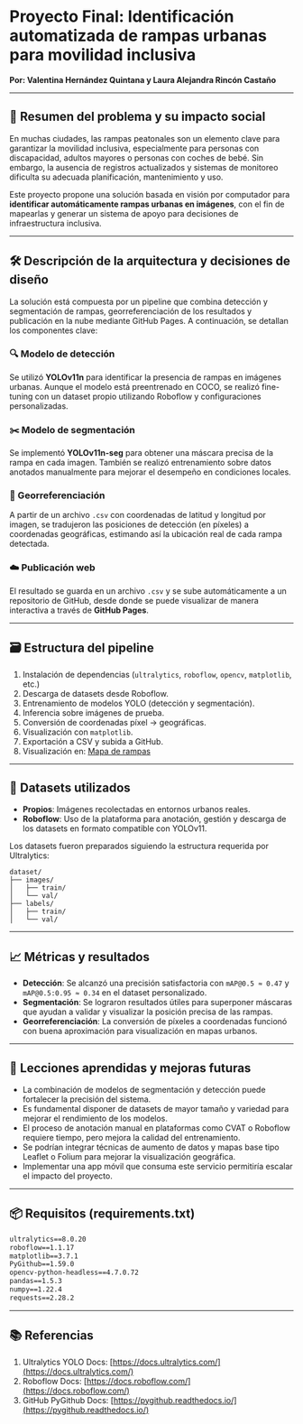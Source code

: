 # Proyecto Final: Identificación automatizada de rampas urbanas para movilidad inclusiva

**Por: Valentina Hernández Quintana y Laura Alejandra Rincón Castaño**

---

## 🧩 Resumen del problema y su impacto social

En muchas ciudades, las rampas peatonales son un elemento clave para garantizar la movilidad inclusiva, especialmente para personas con discapacidad, adultos mayores o personas con coches de bebé. Sin embargo, la ausencia de registros actualizados y sistemas de monitoreo dificulta su adecuada planificación, mantenimiento y uso.

Este proyecto propone una solución basada en visión por computador para **identificar automáticamente rampas urbanas en imágenes**, con el fin de mapearlas y generar un sistema de apoyo para decisiones de infraestructura inclusiva.

---

## 🛠️ Descripción de la arquitectura y decisiones de diseño

La solución está compuesta por un pipeline que combina detección y segmentación de rampas, georreferenciación de los resultados y publicación en la nube mediante GitHub Pages. A continuación, se detallan los componentes clave:

### 🔍 Modelo de detección

Se utilizó **YOLOv11n** para identificar la presencia de rampas en imágenes urbanas. Aunque el modelo está preentrenado en COCO, se realizó fine-tuning con un dataset propio utilizando Roboflow y configuraciones personalizadas.

### ✂️ Modelo de segmentación

Se implementó **YOLOv11n-seg** para obtener una máscara precisa de la rampa en cada imagen. También se realizó entrenamiento sobre datos anotados manualmente para mejorar el desempeño en condiciones locales.

### 🧭 Georreferenciación

A partir de un archivo `.csv` con coordenadas de latitud y longitud por imagen, se tradujeron las posiciones de detección (en píxeles) a coordenadas geográficas, estimando así la ubicación real de cada rampa detectada.

### ☁️ Publicación web

El resultado se guarda en un archivo `.csv` y se sube automáticamente a un repositorio de GitHub, desde donde se puede visualizar de manera interactiva a través de **GitHub Pages**.

---

## 🗃️ Estructura del pipeline

1. Instalación de dependencias (`ultralytics`, `roboflow`, `opencv`, `matplotlib`, etc.)
2. Descarga de datasets desde Roboflow.
3. Entrenamiento de modelos YOLO (detección y segmentación).
4. Inferencia sobre imágenes de prueba.
5. Conversión de coordenadas píxel → geográficas.
6. Visualización con `matplotlib`.
7. Exportación a CSV y subida a GitHub.
8. Visualización en: [Mapa de rampas](https://laurar287.github.io/Mapa-rampas/)

---

## 🧪 Datasets utilizados

* **Propios**: Imágenes recolectadas en entornos urbanos reales.
* **Roboflow**: Uso de la plataforma para anotación, gestión y descarga de los datasets en formato compatible con YOLOv11.

Los datasets fueron preparados siguiendo la estructura requerida por Ultralytics:

```
dataset/
├── images/
│   ├── train/
│   └── val/
├── labels/
│   ├── train/
│   └── val/
```

---

## 📈 Métricas y resultados

* **Detección**: Se alcanzó una precisión satisfactoria con `mAP@0.5 ≈ 0.47` y `mAP@0.5:0.95 ≈ 0.34` en el dataset personalizado.
* **Segmentación**: Se lograron resultados útiles para superponer máscaras que ayudan a validar y visualizar la posición precisa de las rampas.
* **Georreferenciación**: La conversión de píxeles a coordenadas funcionó con buena aproximación para visualización en mapas urbanos.

---

## 🧠 Lecciones aprendidas y mejoras futuras

* La combinación de modelos de segmentación y detección puede fortalecer la precisión del sistema.
* Es fundamental disponer de datasets de mayor tamaño y variedad para mejorar el rendimiento de los modelos.
* El proceso de anotación manual en plataformas como CVAT o Roboflow requiere tiempo, pero mejora la calidad del entrenamiento.
* Se podrían integrar técnicas de aumento de datos y mapas base tipo Leaflet o Folium para mejorar la visualización geográfica.
* Implementar una app móvil que consuma este servicio permitiría escalar el impacto del proyecto.

---

## 📦 Requisitos (requirements.txt)

```txt
ultralytics==8.0.20
roboflow==1.1.17
matplotlib==3.7.1
PyGithub==1.59.0
opencv-python-headless==4.7.0.72
pandas==1.5.3
numpy==1.22.4
requests==2.28.2
```

---

## 📚 Referencias

1. Ultralytics YOLO Docs: [https://docs.ultralytics.com/](https://docs.ultralytics.com/)
2. Roboflow Docs: [https://docs.roboflow.com/](https://docs.roboflow.com/)
3. GitHub PyGithub Docs: [https://pygithub.readthedocs.io/](https://pygithub.readthedocs.io/)
